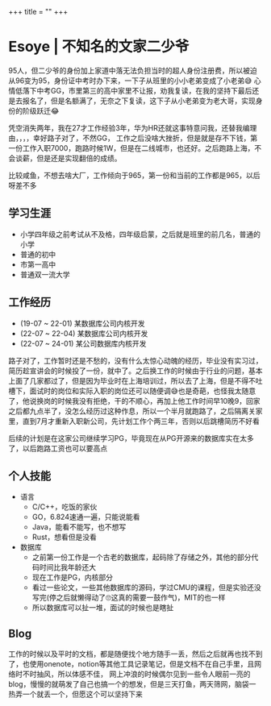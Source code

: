 +++
title = ""
+++

# Esoye | **不知名的文家二少爷**

95人，但二少爷的身份加上家道中落无法负担当时的超人身份注册费，所以被迫从96变为95，身份证中考时办下来，一下子从班里的小小老弟变成了小老弟😅
心情低落下中考GG，市里第三的高中家里不让报，劝我复读，在我的坚持下最后还是去报名了，但是名额满了，无奈之下复读，这下子从小老弟变为老大哥，实现身份的阶级跃迁😂

凭空消失两年，我在27才工作经验3年，华为HR还就这事特意问我，还替我编理由，，，，幸好路子对了，不然GG，
工作之后没啥大挫折，但是就是存不下钱，第一份工作入职7000，跑路时候1W，但是在二线城市，也还好。之后跑路上海，不会谈薪，但是还是实现翻倍的成绩。

比较咸鱼，不想去啥大厂，工作倾向于965，第一份和当前的工作都是965，以后呀差不多

## 学习生涯

- 小学四年级之前考试从不及格，四年级启蒙，之后就是班里的前几名，普通的小学
- 普通的初中
- 市第一高中
- 普通双一流大学

## 工作经历

- (19-07 ~ 22-01) 某数据库公司内核开发
- (22-07 ~ 22-04) 某数据库公司内核开发
- (22-07 ~ 24-01) 某公司数据库内核开发

路子对了，工作暂时还是不愁的，没有什么太惊心动魄的经历，毕业没有实习过，简历趁宣讲会的时候投了一份，就中了。之后换工作的时候由于行业的问题，基本上面了几家都过了，但是因为毕业时在上海培训过，所以去了上海，但是不得不吐槽下，面试时的岗位和实际入职的岗位还可以随便调😅也是奇葩，也怪我太随意了，他说换岗的时候我没有拒绝，干的不顺心，再加上他工作时间早10晚9，回家之后都九点半了，没怎么经历过这种作息，所以一个半月就跑路了，之后隔离关家里，直到7月才重新入职新公司，先计划工作个两三年，否则以后跳槽简历不好看  

后续的计划是在这家公司继续学习PG，毕竟现在从PG开源来的数据库实在太多了，以后跑路工资也可以要高点


## 个人技能

* 语言  
  - C/C++，吃饭的家伙
  - GO，6.824速通一遍，只能说能看
  - Java，能看不能写，也不想写
  - Rust，想看但是没看
* 数据库
  - 之前第一份工作是一个古老的数据库，起码除了存储之外，其他的部分代码时间比我年龄还大
  - 现在工作是PG，内核部分
  - 看过一些论文，一些其他数据库的源码，学过CMU的课程，但是实验还没写完(停之后就懒得动了🙄这真的需要一鼓作气)，MIT的也一样
  - 所以数据库可以扯一堆，面试的时候也是瞎扯

## Blog

工作的时候以及平时的文档，都是随便找个地方随手一丢，然后之后就再也找不到了，也使用onenote，notion等其他工具记录笔记，但是文档不在自己手里，且网络时不时抽风，所以体感不佳，
网上冲浪的时候偶尔见到一些令人眼前一亮的blog，慢慢的就萌发了自己也搞一个的想发，但是三天打鱼，两天筛网，脑袋一热弄一个就丢一个，但愿这个可以坚持下来
